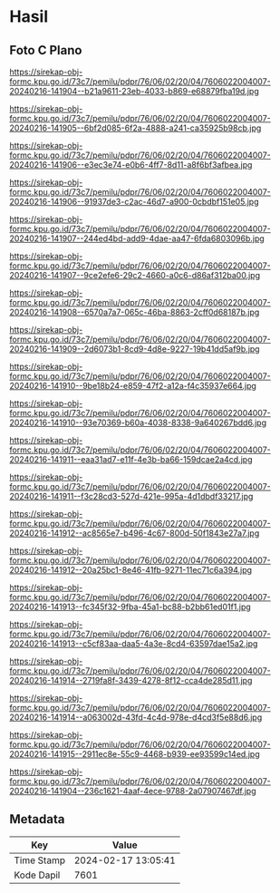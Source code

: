 # Hasil

## Foto C Plano

https://sirekap-obj-formc.kpu.go.id/73c7/pemilu/pdpr/76/06/02/20/04/7606022004007-20240216-141904--b21a9611-23eb-4033-b869-e68879fba19d.jpg

https://sirekap-obj-formc.kpu.go.id/73c7/pemilu/pdpr/76/06/02/20/04/7606022004007-20240216-141905--6bf2d085-6f2a-4888-a241-ca35925b98cb.jpg

https://sirekap-obj-formc.kpu.go.id/73c7/pemilu/pdpr/76/06/02/20/04/7606022004007-20240216-141906--e3ec3e74-e0b6-4ff7-8d11-a8f6bf3afbea.jpg

https://sirekap-obj-formc.kpu.go.id/73c7/pemilu/pdpr/76/06/02/20/04/7606022004007-20240216-141906--91937de3-c2ac-46d7-a900-0cbdbf151e05.jpg

https://sirekap-obj-formc.kpu.go.id/73c7/pemilu/pdpr/76/06/02/20/04/7606022004007-20240216-141907--244ed4bd-add9-4dae-aa47-6fda6803096b.jpg

https://sirekap-obj-formc.kpu.go.id/73c7/pemilu/pdpr/76/06/02/20/04/7606022004007-20240216-141907--9ce2efe6-29c2-4660-a0c6-d86af312ba00.jpg

https://sirekap-obj-formc.kpu.go.id/73c7/pemilu/pdpr/76/06/02/20/04/7606022004007-20240216-141908--6570a7a7-065c-46ba-8863-2cff0d68187b.jpg

https://sirekap-obj-formc.kpu.go.id/73c7/pemilu/pdpr/76/06/02/20/04/7606022004007-20240216-141909--2d6073b1-8cd9-4d8e-9227-19b41dd5af9b.jpg

https://sirekap-obj-formc.kpu.go.id/73c7/pemilu/pdpr/76/06/02/20/04/7606022004007-20240216-141910--9be18b24-e859-47f2-a12a-f4c35937e664.jpg

https://sirekap-obj-formc.kpu.go.id/73c7/pemilu/pdpr/76/06/02/20/04/7606022004007-20240216-141910--93e70369-b60a-4038-8338-9a640267bdd6.jpg

https://sirekap-obj-formc.kpu.go.id/73c7/pemilu/pdpr/76/06/02/20/04/7606022004007-20240216-141911--eaa31ad7-e11f-4e3b-ba66-159dcae2a4cd.jpg

https://sirekap-obj-formc.kpu.go.id/73c7/pemilu/pdpr/76/06/02/20/04/7606022004007-20240216-141911--f3c28cd3-527d-421e-995a-4d1dbdf33217.jpg

https://sirekap-obj-formc.kpu.go.id/73c7/pemilu/pdpr/76/06/02/20/04/7606022004007-20240216-141912--ac8565e7-b496-4c67-800d-50f1843e27a7.jpg

https://sirekap-obj-formc.kpu.go.id/73c7/pemilu/pdpr/76/06/02/20/04/7606022004007-20240216-141912--20a25bc1-8e46-41fb-9271-11ec71c6a394.jpg

https://sirekap-obj-formc.kpu.go.id/73c7/pemilu/pdpr/76/06/02/20/04/7606022004007-20240216-141913--fc345f32-9fba-45a1-bc88-b2bb61ed01f1.jpg

https://sirekap-obj-formc.kpu.go.id/73c7/pemilu/pdpr/76/06/02/20/04/7606022004007-20240216-141913--c5cf83aa-daa5-4a3e-8cd4-63597dae15a2.jpg

https://sirekap-obj-formc.kpu.go.id/73c7/pemilu/pdpr/76/06/02/20/04/7606022004007-20240216-141914--2719fa8f-3439-4278-8f12-cca4de285d11.jpg

https://sirekap-obj-formc.kpu.go.id/73c7/pemilu/pdpr/76/06/02/20/04/7606022004007-20240216-141914--a063002d-43fd-4c4d-978e-d4cd3f5e88d6.jpg

https://sirekap-obj-formc.kpu.go.id/73c7/pemilu/pdpr/76/06/02/20/04/7606022004007-20240216-141915--2911ec8e-55c9-4468-b939-ee93599c14ed.jpg

https://sirekap-obj-formc.kpu.go.id/73c7/pemilu/pdpr/76/06/02/20/04/7606022004007-20240216-141904--236c1621-4aaf-4ece-9788-2a07907467df.jpg


## Metadata

| Key        | Value               |
| ---------- | ------------------- |
| Time Stamp | 2024-02-17 13:05:41 |
| Kode Dapil | 7601                |



